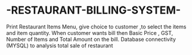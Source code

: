 # -RESTAURANT-BILLING-SYSTEM-
Print Restaurant Items Menu, give choice to customer ,to select the items and item quantity. When customer wants bill then Basic Price , GST, Number of Items and Total Amount on the bill. Database connectivity (MYSQL)  to analysis total sale of restaurant
